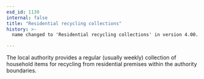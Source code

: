 ```yaml
---
esd_id: 1130
internal: false
title: "Residential recycling collections"
history: >-
  name changed to 'Residential recycling collections' in version 4.00.

---
```


The local authority provides a regular (usually weekly) collection of household items for recycling from residential premises within the authority boundaries.

